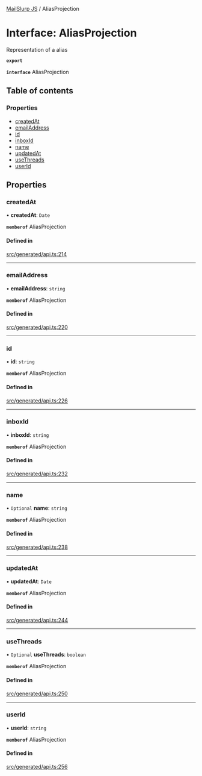 [MailSlurp JS](../README.md) / AliasProjection

# Interface: AliasProjection

Representation of a alias

**`export`**

**`interface`** AliasProjection

## Table of contents

### Properties

- [createdAt](AliasProjection.md#createdat)
- [emailAddress](AliasProjection.md#emailaddress)
- [id](AliasProjection.md#id)
- [inboxId](AliasProjection.md#inboxid)
- [name](AliasProjection.md#name)
- [updatedAt](AliasProjection.md#updatedat)
- [useThreads](AliasProjection.md#usethreads)
- [userId](AliasProjection.md#userid)

## Properties

### createdAt

• **createdAt**: `Date`

**`memberof`** AliasProjection

#### Defined in

[src/generated/api.ts:214](https://github.com/mailslurp/mailslurp-client/blob/8c02983/src/generated/api.ts#L214)

___

### emailAddress

• **emailAddress**: `string`

**`memberof`** AliasProjection

#### Defined in

[src/generated/api.ts:220](https://github.com/mailslurp/mailslurp-client/blob/8c02983/src/generated/api.ts#L220)

___

### id

• **id**: `string`

**`memberof`** AliasProjection

#### Defined in

[src/generated/api.ts:226](https://github.com/mailslurp/mailslurp-client/blob/8c02983/src/generated/api.ts#L226)

___

### inboxId

• **inboxId**: `string`

**`memberof`** AliasProjection

#### Defined in

[src/generated/api.ts:232](https://github.com/mailslurp/mailslurp-client/blob/8c02983/src/generated/api.ts#L232)

___

### name

• `Optional` **name**: `string`

**`memberof`** AliasProjection

#### Defined in

[src/generated/api.ts:238](https://github.com/mailslurp/mailslurp-client/blob/8c02983/src/generated/api.ts#L238)

___

### updatedAt

• **updatedAt**: `Date`

**`memberof`** AliasProjection

#### Defined in

[src/generated/api.ts:244](https://github.com/mailslurp/mailslurp-client/blob/8c02983/src/generated/api.ts#L244)

___

### useThreads

• `Optional` **useThreads**: `boolean`

**`memberof`** AliasProjection

#### Defined in

[src/generated/api.ts:250](https://github.com/mailslurp/mailslurp-client/blob/8c02983/src/generated/api.ts#L250)

___

### userId

• **userId**: `string`

**`memberof`** AliasProjection

#### Defined in

[src/generated/api.ts:256](https://github.com/mailslurp/mailslurp-client/blob/8c02983/src/generated/api.ts#L256)
